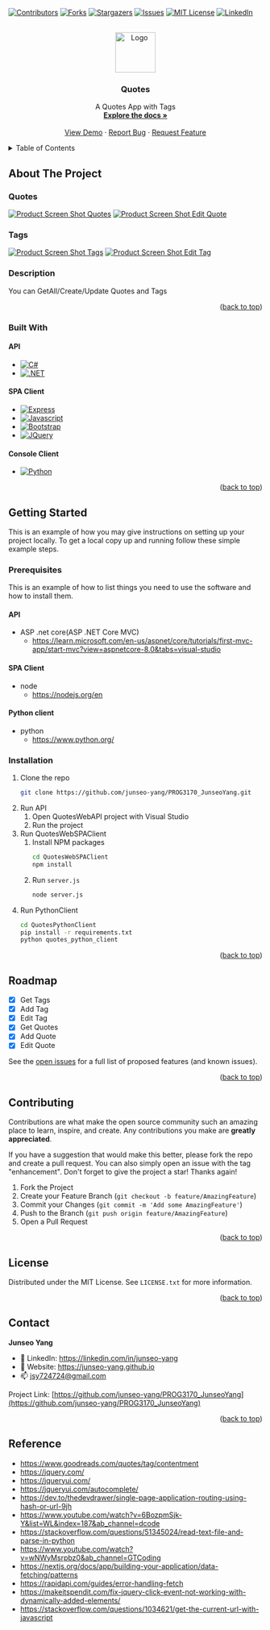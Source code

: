 <a name="readme-top"></a>

<!-- PROJECT SHIELDS -->
<!--
*** I'm using markdown "reference style" links for readability.
*** Reference links are enclosed in brackets [ ] instead of parentheses ( ).
*** See the bottom of this document for the declaration of the reference variables
*** for contributors-url, forks-url, etc. This is an optional, concise syntax you may use.
*** https://www.markdownguide.org/basic-syntax/#reference-style-links
-->
[![Contributors][contributors-shield]][contributors-url]
[![Forks][forks-shield]][forks-url]
[![Stargazers][stars-shield]][stars-url]
[![Issues][issues-shield]][issues-url]
[![MIT License][license-shield]][license-url]
[![LinkedIn][linkedin-shield]][linkedin-url]



<!-- PROJECT LOGO -->
<br />
<div align="center">
  <a href="https://github.com/junseo-yang/PROG3170_JunseoYang">
    <img src="img/logo.png" alt="Logo" width="80" height="80">
  </a>

<h3 align="center">Quotes</h3>

  <p align="center">
    A Quotes App with Tags
    <br />
    <a href="https://github.com/junseo-yang/PROG3170_JunseoYang"><strong>Explore the docs »</strong></a>
    <br />
    <br />
    <a href="https://github.com/junseo-yang/PROG3170_JunseoYang">View Demo</a>
    ·
    <a href="https://github.com/junseo-yang/PROG3170_JunseoYang/issues">Report Bug</a>
    ·
    <a href="https://github.com/junseo-yang/PROG3170_JunseoYang/issues">Request Feature</a>
  </p>
</div>



<!-- TABLE OF CONTENTS -->
<details>
  <summary>Table of Contents</summary>
  <ol>
    <li>
      <a href="#about-the-project">About The Project</a>
      <ul>
        <li><a href="#built-with">Built With</a></li>
      </ul>
    </li>
    <li>
      <a href="#getting-started">Getting Started</a>
      <ul>
        <li><a href="#prerequisites">Prerequisites</a></li>
        <li><a href="#installation">Installation</a></li>
      </ul>
    </li>
    <li><a href="#usage">Usage</a></li>
    <li><a href="#roadmap">Roadmap</a></li>
    <li><a href="#contributing">Contributing</a></li>
    <li><a href="#license">License</a></li>
    <li><a href="#contact">Contact</a></li>
    <li><a href="#acknowledgments">Acknowledgments</a></li>
  </ol>
</details>



<!-- ABOUT THE PROJECT -->
## About The Project
### Quotes
[![Product Screen Shot Quotes][product-screenshot-quotes]](https://github.com/junseo-yang/PROG3170_JunseoYang)
[![Product Screen Shot Edit Quote][product-screenshot-quotes]](https://github.com/junseo-yang/PROG3170_JunseoYang)
### Tags
[![Product Screen Shot Tags][product-screenshot-tags]](https://github.com/junseo-yang/PROG3170_JunseoYang)
[![Product Screen Shot Edit Tag][product-screenshot-edit-tag]](https://github.com/junseo-yang/PROG3170_JunseoYang)
### Description
You can GetAll/Create/Update Quotes and Tags

<p align="right">(<a href="#readme-top">back to top</a>)</p>



### Built With
#### API
* [![C#][C#]][C#-url]
* [![.NET][.NET]][.NET-url]

#### SPA Client
* [![Express][Express.js]][Express-url]
* [![Javascript][Javascript]][Javascript-url]
* [![Bootstrap][Bootstrap.com]][Bootstrap-url]
* [![JQuery][JQuery.com]][JQuery-url]

#### Console Client
* [![Python][Python]][Python-url]


<p align="right">(<a href="#readme-top">back to top</a>)</p>



<!-- GETTING STARTED -->
## Getting Started

This is an example of how you may give instructions on setting up your project locally.
To get a local copy up and running follow these simple example steps.

### Prerequisites

This is an example of how to list things you need to use the software and how to install them.

#### API 
* ASP .net core(ASP .NET Core MVC)
    * https://learn.microsoft.com/en-us/aspnet/core/tutorials/first-mvc-app/start-mvc?view=aspnetcore-8.0&tabs=visual-studio

#### SPA Client
* node
    * https://nodejs.org/en

#### Python client
* python
  * https://www.python.org/

### Installation

1. Clone the repo
    ```sh
    git clone https://github.com/junseo-yang/PROG3170_JunseoYang.git
    ```
2. Run API
    1. Open QuotesWebAPI project with Visual Studio
    2. Run the project
3. Run QuotesWebSPAClient
    1. Install NPM packages
        ```sh
        cd QuotesWebSPAClient
        npm install
        ```
    2. Run `server.js`
        ```sh
        node server.js
        ```
4. Run PythonClient
    ```sh
    cd QuotesPythonClient
    pip install -r requirements.txt
    python quotes_python_client 
    ```

<p align="right">(<a href="#readme-top">back to top</a>)</p>


<!-- ROADMAP -->
## Roadmap

- [x] Get Tags
- [x] Add Tag
- [x] Edit Tag
- [x] Get Quotes
- [x] Add Quote
- [x] Edit Quote

See the [open issues](https://github.com/junseo-yang/PROG3170_JunseoYang/issues) for a full list of proposed features (and known issues).

<p align="right">(<a href="#readme-top">back to top</a>)</p>



<!-- CONTRIBUTING -->
## Contributing

Contributions are what make the open source community such an amazing place to learn, inspire, and create. Any contributions you make are **greatly appreciated**.

If you have a suggestion that would make this better, please fork the repo and create a pull request. You can also simply open an issue with the tag "enhancement".
Don't forget to give the project a star! Thanks again!

1. Fork the Project
2. Create your Feature Branch (`git checkout -b feature/AmazingFeature`)
3. Commit your Changes (`git commit -m 'Add some AmazingFeature'`)
4. Push to the Branch (`git push origin feature/AmazingFeature`)
5. Open a Pull Request

<p align="right">(<a href="#readme-top">back to top</a>)</p>



<!-- LICENSE -->
## License

Distributed under the MIT License. See `LICENSE.txt` for more information.

<p align="right">(<a href="#readme-top">back to top</a>)</p>



<!-- CONTACT -->
## Contact

**Junseo Yang**
- :briefcase: LinkedIn: https://linkedin.com/in/junseo-yang
- :school_satchel: Website: https://junseo-yang.github.io
- :mailbox: jsy724724@gmail.com

Project Link: [https://github.com/junseo-yang/PROG3170_JunseoYang](https://github.com/junseo-yang/PROG3170_JunseoYang)

<p align="right">(<a href="#readme-top">back to top</a>)</p>


## Reference
* https://www.goodreads.com/quotes/tag/contentment
* https://jquery.com/
* https://jqueryui.com/
* https://jqueryui.com/autocomplete/
* https://dev.to/thedevdrawer/single-page-application-routing-using-hash-or-url-9jh
* https://www.youtube.com/watch?v=6BozpmSjk-Y&list=WL&index=187&ab_channel=dcode
* https://stackoverflow.com/questions/51345024/read-text-file-and-parse-in-python
* https://www.youtube.com/watch?v=wNWyMsrpbz0&ab_channel=GTCoding
* https://nextjs.org/docs/app/building-your-application/data-fetching/patterns
* https://rapidapi.com/guides/error-handling-fetch
* https://makeitspendit.com/fix-jquery-click-event-not-working-with-dynamically-added-elements/
* https://stackoverflow.com/questions/1034621/get-the-current-url-with-javascript


<!-- MARKDOWN LINKS & IMAGES -->
<!-- https://www.markdownguide.org/basic-syntax/#reference-style-links -->
[contributors-shield]: https://img.shields.io/github/contributors/github_username/repo_name.svg?style=for-the-badge
[contributors-url]: https://github.com/junseo-yang/PROG3170_JunseoYang/graphs/contributors
[forks-shield]: https://img.shields.io/github/forks/github_username/repo_name.svg?style=for-the-badge
[forks-url]: https://github.com/junseo-yang/PROG3170_JunseoYang/network/members
[stars-shield]: https://img.shields.io/github/stars/github_username/repo_name.svg?style=for-the-badge
[stars-url]: https://github.com/junseo-yang/PROG3170_JunseoYang/stargazers
[issues-shield]: https://img.shields.io/github/issues/github_username/repo_name.svg?style=for-the-badge
[issues-url]: https://github.com/junseo-yang/PROG3170_JunseoYang/issues
[license-shield]: https://img.shields.io/github/license/github_username/repo_name.svg?style=for-the-badge
[license-url]: https://github.com/junseo-yang/PROG3170_JunseoYang/blob/master/LICENSE.txt
[linkedin-shield]: https://img.shields.io/badge/-LinkedIn-black.svg?style=for-the-badge&logo=linkedin&colorB=555
[linkedin-url]: https://linkedin.com/in/junseo-yang
[Bootstrap.com]: https://img.shields.io/badge/Bootstrap-563D7C?style=for-the-badge&logo=bootstrap&logoColor=white
[Bootstrap-url]: https://getbootstrap.com
[JQuery.com]: https://img.shields.io/badge/jQuery-0769AD?style=for-the-badge&logo=jquery&logoColor=white
[JQuery-url]: https://jquery.com 
[Express.js]: https://img.shields.io/badge/Express.js-404D59?style=for-the-badge
[Express-url]: https://expressjs.com/
[Javascript]: https://img.shields.io/badge/JavaScript-F7DF1E?style=for-the-badge&logo=javascript&logoColor=black
[Javascript-url]: https://developer.mozilla.org/en-US/docs/Web/JavaScript
[.NET]: https://img.shields.io/badge/.NET-5C2D91?style=for-the-badge&logo=.net&logoColor=white
[.NET-url]: https://dotnet.microsoft.com/en-us/
[C#]: https://img.shields.io/badge/C%23-239120?style=for-the-badge&logo=c-sharp&logoColor=white
[C#-url]: https://learn.microsoft.com/en-us/aspnet/core/mvc/overview?view=aspnetcore-8.0
[Python]: https://img.shields.io/badge/Python-3776AB?style=for-the-badge&logo=python&logoColor=white
[Python-url]: https://www.python.org/
[product-screenshot-quotes]: img/quotes.png
[product-screenshot-edit-quote]: img/edit_quote.png
[product-screenshot-tags]: img/tags.png
[product-screenshot-edit-tag]: img/edit_tag.png